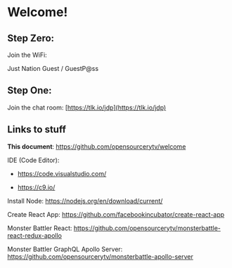 # Welcome!

## Step Zero:

Join the WiFi:

Just Nation Guest / GuestP@ss

## Step One:

Join the chat room:
[https://tlk.io/jdp](https://tlk.io/jdp)

## Links to stuff

**This document**:
https://github.com/opensourcerytv/welcome

IDE (Code Editor):
* https://code.visualstudio.com/

* https://c9.io/

Install Node:
https://nodejs.org/en/download/current/

Create React App:
https://github.com/facebookincubator/create-react-app

Monster Battler React:
https://github.com/opensourcerytv/monsterbattle-react-redux-apollo

Monster Battler GraphQL Apollo Server:
https://github.com/opensourcerytv/monsterbattle-apollo-server
